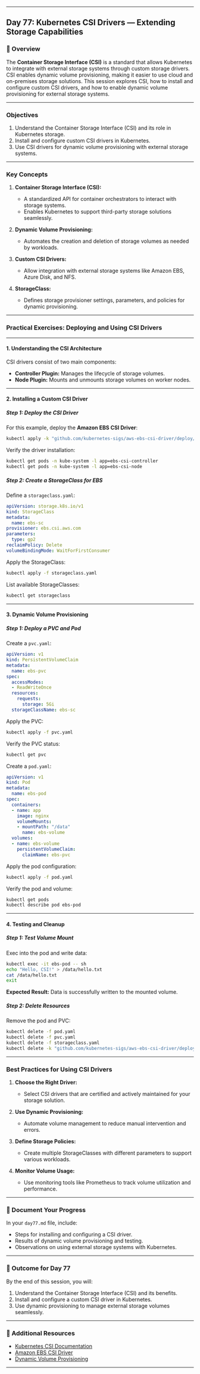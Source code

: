 ﻿---

## Day 77: Kubernetes CSI Drivers — Extending Storage Capabilities

### 📘 Overview

The **Container Storage Interface (CSI)** is a standard that allows Kubernetes to integrate with external storage systems through custom storage drivers. CSI enables dynamic volume provisioning, making it easier to use cloud and on-premises storage solutions. This session explores CSI, how to install and configure custom CSI drivers, and how to enable dynamic volume provisioning for external storage systems.

---

### Objectives

1. Understand the Container Storage Interface (CSI) and its role in Kubernetes storage.  
2. Install and configure custom CSI drivers in Kubernetes.  
3. Use CSI drivers for dynamic volume provisioning with external storage systems.  

---

### Key Concepts

1. **Container Storage Interface (CSI):**  
   - A standardized API for container orchestrators to interact with storage systems.  
   - Enables Kubernetes to support third-party storage solutions seamlessly.  

2. **Dynamic Volume Provisioning:**  
   - Automates the creation and deletion of storage volumes as needed by workloads.  

3. **Custom CSI Drivers:**  
   - Allow integration with external storage systems like Amazon EBS, Azure Disk, and NFS.  

4. **StorageClass:**  
   - Defines storage provisioner settings, parameters, and policies for dynamic provisioning.  

---


### Practical Exercises: Deploying and Using CSI Drivers

---

#### 1. Understanding the CSI Architecture

CSI drivers consist of two main components:
- **Controller Plugin:** Manages the lifecycle of storage volumes.  
- **Node Plugin:** Mounts and unmounts storage volumes on worker nodes.  

---

#### 2. Installing a Custom CSI Driver

##### Step 1: Deploy the CSI Driver
For this example, deploy the **Amazon EBS CSI Driver**:
```bash
kubectl apply -k "github.com/kubernetes-sigs/aws-ebs-csi-driver/deploy/kubernetes/overlays/stable/ecr/?ref=release-1.12"
```

Verify the driver installation:
```bash
kubectl get pods -n kube-system -l app=ebs-csi-controller
kubectl get pods -n kube-system -l app=ebs-csi-node
```

##### Step 2: Create a StorageClass for EBS
Define a `storageclass.yaml`:
```yaml
apiVersion: storage.k8s.io/v1
kind: StorageClass
metadata:
  name: ebs-sc
provisioner: ebs.csi.aws.com
parameters:
  type: gp2
reclaimPolicy: Delete
volumeBindingMode: WaitForFirstConsumer
```

Apply the StorageClass:
```bash
kubectl apply -f storageclass.yaml
```

List available StorageClasses:
```bash
kubectl get storageclass
```

---

#### 3. Dynamic Volume Provisioning

##### Step 1: Deploy a PVC and Pod
Create a `pvc.yaml`:
```yaml
apiVersion: v1
kind: PersistentVolumeClaim
metadata:
  name: ebs-pvc
spec:
  accessModes:
  - ReadWriteOnce
  resources:
    requests:
      storage: 5Gi
  storageClassName: ebs-sc
```

Apply the PVC:
```bash
kubectl apply -f pvc.yaml
```

Verify the PVC status:
```bash
kubectl get pvc
```

Create a `pod.yaml`:
```yaml
apiVersion: v1
kind: Pod
metadata:
  name: ebs-pod
spec:
  containers:
  - name: app
    image: nginx
    volumeMounts:
    - mountPath: "/data"
      name: ebs-volume
  volumes:
  - name: ebs-volume
    persistentVolumeClaim:
      claimName: ebs-pvc
```

Apply the pod configuration:
```bash
kubectl apply -f pod.yaml
```

Verify the pod and volume:
```bash
kubectl get pods
kubectl describe pod ebs-pod
```

---

#### 4. Testing and Cleanup

##### Step 1: Test Volume Mount
Exec into the pod and write data:
```bash
kubectl exec -it ebs-pod -- sh
echo "Hello, CSI!" > /data/hello.txt
cat /data/hello.txt
exit
```

**Expected Result:** Data is successfully written to the mounted volume.

##### Step 2: Delete Resources
Remove the pod and PVC:
```bash
kubectl delete -f pod.yaml
kubectl delete -f pvc.yaml
kubectl delete -f storageclass.yaml
kubectl delete -k "github.com/kubernetes-sigs/aws-ebs-csi-driver/deploy/kubernetes/overlays/stable/ecr/?ref=release-1.12"
```

---


### Best Practices for Using CSI Drivers

1. **Choose the Right Driver:**  
   - Select CSI drivers that are certified and actively maintained for your storage solution.  

2. **Use Dynamic Provisioning:**  
   - Automate volume management to reduce manual intervention and errors.  

3. **Define Storage Policies:**  
   - Create multiple StorageClasses with different parameters to support various workloads.  

4. **Monitor Volume Usage:**  
   - Use monitoring tools like Prometheus to track volume utilization and performance.  

---


### 📝 Document Your Progress

In your `day77.md` file, include:  
- Steps for installing and configuring a CSI driver.  
- Results of dynamic volume provisioning and testing.  
- Observations on using external storage systems with Kubernetes.  

---

### 🎯 Outcome for Day 77

By the end of this session, you will:  
1. Understand the Container Storage Interface (CSI) and its benefits.  
2. Install and configure a custom CSI driver in Kubernetes.  
3. Use dynamic provisioning to manage external storage volumes seamlessly.  

---

### 🔗 Additional Resources

- [Kubernetes CSI Documentation](https://kubernetes.io/docs/concepts/storage/volumes/#csi)  
- [Amazon EBS CSI Driver](https://github.com/kubernetes-sigs/aws-ebs-csi-driver)  
- [Dynamic Volume Provisioning](https://kubernetes.io/docs/concepts/storage/dynamic-provisioning/)  

---
